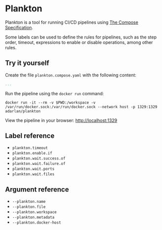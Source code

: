 # Plankton

Plankton is a tool for running CI/CD pipelines using [The Compose Specification](https://github.com/compose-spec/compose-spec/blob/master/spec.md).

Some labels can be used to define the rules for pipelines, such as the step order, timeout, expressions to enable or disable operations, among other rules.

## Try it yourself

Create the file `plankton.compose.yaml` with the following content:

```yml
...
```

Run the pipeline using the `docker run` command:

```shell
docker run -it --rm -v $PWD:/workspace -v /var/run/docker.sock:/var/run/docker.sock --network host -p 1329:1329 adarlan/plankton
```

View the pipeline in your browser: [http://localhost:1329](http://localhost:1329)

## Label reference

* `plankton.timeout`
* `plankton.enable.if`
* `plankton.wait.success.of`
* `plankton.wait.failure.of`
* `plankton.wait.ports`
* `plankton.wait.files`

## Argument reference

* `--plankton.name`
* `--plankton.file`
* `--plankton.workspace`
* `--plankton.metadata`
* `--plankton.docker-host`
